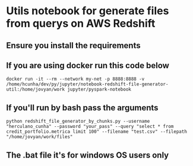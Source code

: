 # Utils notebook for generate files from querys on AWS Redshift

## Ensure you install the requirements

## If you are using docker run this code below
```
docker run -it --rm --network my-net -p 8888:8888 -v /home/hcunha/dev/py/jupyter/notebook-redshift-file-generator-util:/home/jovyan/work jupyter/pyspark-notebook
```

## If you'll run by bash pass the arguments 
```
python redshift_file_generator_by_chunks.py --username "herculano_cunha" --password "your_pass" --query "select * from credit_portfolio.metrica limit 100" --filename "test.csv" --filepath "/home/jovyan/work/files"
```

## The .bat file it's for windows OS users only